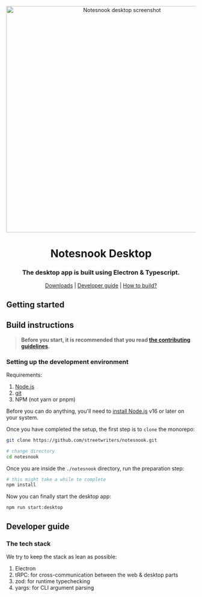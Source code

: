 <p align="center">
<img style="align:center;" src="/resources/screenshots/web.jpg" alt="Notesnook desktop screenshot" width="600" />
</p>

<h1 align="center">Notesnook Desktop</h1>
<h3 align="center">The desktop app is built using Electron & Typescript.</h3>
<p align="center">
<a href="https://notesnook.com/downloads">Downloads</a> | <a href="#developer-guide">Developer guide</a> | <a href="#build-instructions">How to build?</a>
</p>

## Getting started

## Build instructions

> **Before you start, it is recommended that you read [the contributing guidelines](/CONTRIBUTING.md).**

### Setting up the development environment

Requirements:

1. [Node.js](https://nodejs.org/en/download/)
2. [git](https://git-scm.com/downloads)
3. NPM (not yarn or pnpm)

Before you can do anything, you'll need to [install Node.js](https://nodejs.org/en/download/) v16 or later on your system.

Once you have completed the setup, the first step is to `clone` the monorepo:

```bash
git clone https://github.com/streetwriters/notesnook.git

# change directory
cd notesnook
```

Once you are inside the `./notesnook` directory, run the preparation step:

```bash
# this might take a while to complete
npm install
```

Now you can finally start the desktop app:

```bash
npm run start:desktop
```

## Developer guide

### The tech stack

We try to keep the stack as lean as possible:

1. Electron
2. tRPC: for cross-communication between the web & desktop parts
3. zod: for runtime typechecking
4. yargs: for CLI argument parsing
